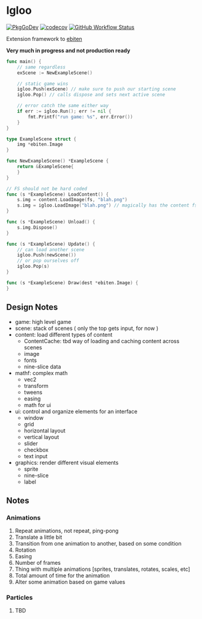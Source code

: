 # Igloo

[![PkgGoDev](https://pkg.go.dev/badge/github.com/miniscruff/igloo)](https://pkg.go.dev/github.com/miniscruff/igloo)
[![codecov](https://codecov.io/gh/miniscruff/igloo/branch/main/graph/badge.svg?token=1tn4p0EOAC)](https://codecov.io/gh/miniscruff/igloo/)
[![GitHub Workflow Status](https://img.shields.io/github/workflow/status/miniscruff/igloo/unit%20test%20and%20coverage)](https://github.com/miniscruff/igloo/actions?query=workflow%3A"unit+test+and+coverage")

Extension framework to [ebiten](https://github.com/hajimehoshi/ebiten)

**Very much in progress and not production ready**

```go
func main() {
    // same regardless
    exScene := NewExampleScene()

    // static game wins
    igloo.Push(exScene) // make sure to push our starting scene
    igloo.Pop() // calls dispose and sets next active scene

    // error catch the same either way
	if err := igloo.Run(); err != nil {
		fmt.Printf("run game: %s", err.Error())
	}
}

type ExampleScene struct {
    img *ebiten.Image
}

func NewExampleScene() *ExampleScene {
    return &ExampleScene{
    }
}

// FS should not be hard coded
func (s *ExampleScene) LoadContent() {
    s.img = content.LoadImage(fs, "blah.png")
    s.img = igloo.LoadImage("blah.png") // magically has the content fs
}

func (s *ExampleScene) Unload() {
    s.img.Dispose()
}

func (s *ExampleScene) Update() {
    // can load another scene
    igloo.Push(newScene())
    // or pop ourselves off
    igloo.Pop(s)
}

func (s *ExampleScene) Draw(dest *ebiten.Image) {
}

```

## Design Notes
* game: high level game
* scene: stack of scenes ( only the top gets input, for now )
* content: load different types of content
    * ContentCache: tbd way of loading and caching content across scenes
    * image
    * fonts
    * nine-slice data
* mathf: complex math
    * vec2
    * transform
    * tweens
    * easing
    * math for ui
* ui: control and organize elements for an interface
    * window
    * grid
    * horizontal layout
    * vertical layout
    * slider
    * checkbox
    * text input
* graphics: render different visual elements
    * sprite
    * nine-slice
    * label

## Notes
### Animations
1. Repeat animations, not repeat, ping-pong
1. Translate a little bit
1. Transition from one animation to another, based on some condition
1. Rotation
1. Easing
1. Number of frames
1. Thing with multiple animations [sprites, translates, rotates, scales, etc]
1. Total amount of time for the animation
1. Alter some animation based on game values

### Particles
1. TBD
